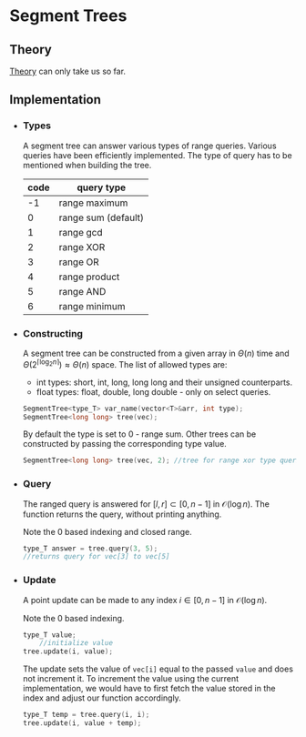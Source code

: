 # Segment Trees
## Theory
[Theory](https://www.geeksforgeeks.org/segment-tree-data-structure/) can only take us so far.
## Implementation

 - ### Types
	A segment tree can answer various types of range queries. Various queries have been efficiently implemented. The type of query has to be mentioned when building the tree.
	
	|code| query type|
	|--|--|
	|-1|range maximum|
	| 0|range sum (default) |
	| 1|range gcd |
	| 2|range XOR |
	| 3|range OR |
	| 4|range product |
	| 5|range AND |
	| 6|range minimum |
 - ### Constructing
   	A segment tree can be constructed from a given array in $\Theta(n)$ time and $\Theta(2^{\lceil\log_2{n}\rceil}) \approx \Theta(n)$ space. 
	The list of allowed types are:
	 - int types: short, int, long, long long and their unsigned counterparts.
	 - float types: float, double, long double - only on select queries.


	```cpp
 	SegmentTree<type_T> var_name(vector<T>&arr, int type);
 	SegmentTree<long long> tree(vec);
	```
	By default the type is set to 0 - range sum. Other trees can be constructed by passing the corresponding type value.
	```cpp
	SegmentTree<long long> tree(vec, 2); //tree for range xor type queries
	```
- ### Query
	The ranged query is answered for $[l, r] \subset [0, n-1]$ in $\mathcal{O}(\log{n})$.
	The function returns the query, without printing anything.
	
	Note the 0 based indexing and closed range.
	```cpp
	type_T answer = tree.query(3, 5); 
	//returns query for vec[3] to vec[5]
	```
- ### Update
	A point update can be made to any index $i \in [0, n-1]$ in $\mathcal{O}(\log{n})$. 
	
	Note the 0 based indexing.
	```cpp
	type_T value;
		//initialize value
	tree.update(i, value);
	```
	The update sets the value of `vec[i]` equal to the passed `value` and does not increment it. To increment the value using the current implementation, we would have to first fetch the value stored in the index and adjust our function accordingly.
	```cpp
	type_T temp = tree.query(i, i);
	tree.update(i, value + temp);
	```
	
